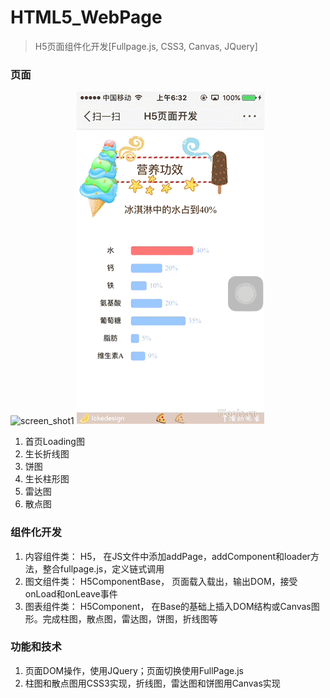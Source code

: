 HTML5_WebPage
===========================
> H5页面组件化开发[Fullpage.js, CSS3, Canvas, JQuery]

### 页面

![screen_shot1](https://github.com/ickedesign/HTML5_WebPage/blob/master/screen_shot/web1.gif)
![screen_shot2](https://github.com/ickedesign/HTML5_WebPage/blob/master/screen_shot/web2.gif)

1. 首页Loading图
2. 生长折线图
3. 饼图
4. 生长柱形图
5. 雷达图
6. 散点图

### 组件化开发

1. 内容组件类： H5， 在JS文件中添加addPage，addComponent和loader方法，整合fullpage.js，定义链式调用
2. 图文组件类： H5ComponentBase， 页面载入载出，输出DOM，接受onLoad和onLeave事件
3. 图表组件类： H5Component， 在Base的基础上插入DOM结构或Canvas图形。完成柱图，散点图，雷达图，饼图，折线图等

### 功能和技术
1. 页面DOM操作，使用JQuery；页面切换使用FullPage.js
2. 柱图和散点图用CSS3实现，折线图，雷达图和饼图用Canvas实现






